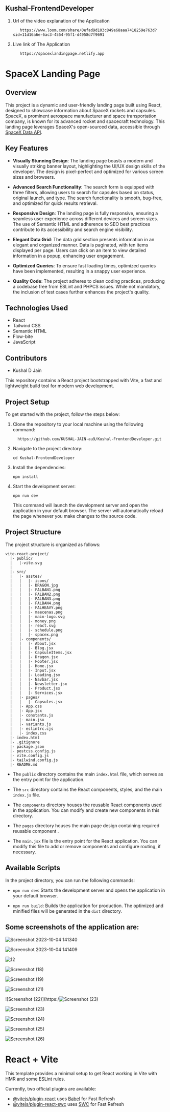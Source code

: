 ## Kushal-FrontendDeveloper
1. Url of the video explanation of the Application 
   ```
      https://www.loom.com/share/0efad9d103c849a68aaa7418259e763d?sid=11d16a6e-6ac3-4554-95f1-d4958d7f9691
   ```

2. Live link of The Application
   ```
      https://spacexlandingpage.netlify.app
   ```

# SpaceX Landing Page

## Overview

This project is a dynamic and user-friendly landing page built using React, designed to showcase information about SpaceX rockets and capsules. SpaceX, a prominent aerospace manufacturer and space transportation company, is known for its advanced rocket and spacecraft technology. This landing page leverages SpaceX's open-sourced data, accessible through [SpaceX Data API](https://docs.spacexdata.com/).

## Key Features

- **Visually Stunning Design**: The landing page boasts a modern and visually striking banner layout, highlighting the UI/UX design skills of the developer. The design is pixel-perfect and optimized for various screen sizes and browsers.

- **Advanced Search Functionality**: The search form is equipped with three filters, allowing users to search for capsules based on status, original launch, and type. The search functionality is smooth, bug-free, and optimized for quick results retrieval.

- **Responsive Design**: The landing page is fully responsive, ensuring a seamless user experience across different devices and screen sizes. The use of Semantic HTML and adherence to SEO best practices contribute to its accessibility and search engine visibility.

- **Elegant Data Grid**: The data grid section presents information in an elegant and organized manner. Data is paginated, with ten items displayed per page. Users can click on an item to view detailed information in a popup, enhancing user engagement.

- **Optimized Queries**: To ensure fast loading times, optimized queries have been implemented, resulting in a snappy user experience.

- **Quality Code**: The project adheres to clean coding practices, producing a codebase free from ESLint and PHPCS issues. While not mandatory, the inclusion of test cases further enhances the project's quality.



## Technologies Used

- React
- Tailwind CSS
- Semantic HTML
- Flow-bite 
- JavaScript

## Contributors

- Kushal D Jain


This repository contains a React project bootstrapped with Vite, a fast and lightweight build tool for modern web development.

## Project Setup

To get started with the project, follow the steps below:

1. Clone the repository to your local machine using the following command:
   ```
     https://github.com/KUSHAL-JAIN-au9/Kushal-FrontendDeveloper.git
   ```

2. Navigate to the project directory:
   ```
   cd Kushal-FrontendDeveloper
   ```

3. Install the dependencies:
   ```
   npm install
   ```

4. Start the development server:
   ```
   npm run dev
   ```

   This command will launch the development server and open the application in your default browser. The server will automatically reload the page whenever you make changes to the source code.

## Project Structure

The project structure is organized as follows:

```
vite-react-project/
  |- public/
  |   |-vite.svg
  |
  |- src/
  |   |- asstes/
  |   |   |- icons/
  |   |   |- DRAGON.jpg
  |   |   |- FALBAN1.png
  |   |   |- FALBAN2.png
  |   |   |- FALBAN3.png
  |   |   |- FALBAN4.png
  |   |   |- FALHEAVY.png
  |   |   |- maecenas.png
  |   |   |- main-logo.svg
  |   |   |- money.png
  |   |   |- react.svg
  |   |   |- schedule.png
  |   |   |- spacex.png
  |   |- components/
  |   |   |- About.jsx
  |   |   |- Blog.jsx
  |   |   |- CapsuleItems.jsx
  |   |   |- Dragon.jsx
  |   |   |- Footer.jsx
  |   |   |- Home.jsx
  |   |   |- Input.jsx
  |   |   |- Loading.jsx
  |   |   |- Navbar.jsx
  |   |   |- Newsletter.jsx
  |   |   |- Product.jsx
  |   |   |- Services.jsx
  |   |- pages/
  |   |   |- Capsules.jsx
  |   |- App.css
  |   |- App.jsx
  |   |- constants.js
  |   |- main.jsx
  |   |- variants.js
  |   |- eslintrc.cjs
  |   |- index.css
  |- index.html
  |- .gitignore
  |- package.json
  |- postcss.config.js
  |- vite.config.js
  |- tailwind.config.js
  |- README.md
```

- The `public` directory contains the main `index.html` file, which serves as the entry point for the application.

- The `src` directory contains the React components, styles, and the main `index.js` file.

- The `components` directory houses the reusable React components used in the application. You can modify and create new components in this directory.
- The `pages` directory houses the main page design containing required reusable component .

- The `main.jsx` file is the entry point for the React application. You can modify this file to add or remove components and configure routing, if necessary.

## Available Scripts

In the project directory, you can run the following commands:

- `npm run dev`: Starts the development server and opens the application in your default browser.

- `npm run build`: Builds the application for production. The optimized and minified files will be generated in the `dist` directory.




## Some  screenshots of the application are:

![Screenshot 2023-10-04 141340](https://github.com/KUSHAL-JAIN-au9/Kushal-FrontendDeveloper/assets/36365855/fa24abe5-8da1-4cf5-b39c-7b6666c01aaf)

![Screenshot 2023-10-04 141409](https://github.com/KUSHAL-JAIN-au9/Kushal-FrontendDeveloper/assets/36365855/e0287deb-e4f5-4ca9-a446-27131c299272)

![12](https://github.com/KUSHAL-JAIN-au9/Kushal-FrontendDeveloper/assets/36365855/7cde74cb-52ca-4607-9301-a002edd4a0be)

![Screenshot (18)](https://github.com/KUSHAL-JAIN-au9/Kushal-FrontendDeveloper/assets/36365855/b640cee8-2781-4ff7-a51b-54f85bdfba52)

![Screenshot (19)](https://github.com/KUSHAL-JAIN-au9/Kushal-FrontendDeveloper/assets/36365855/47234703-3903-40db-b645-3756981d5545)

![Screenshot (21)](https://github.com/KUSHAL-JAIN-au9/Kushal-FrontendDeveloper/assets/36365855/81fbaa7e-8a9a-40fa-9222-83d81319ba74)

![Screenshot (22)](https:/![Screenshot (23)](https://github.com/KUSHAL-JAIN-au9/Kushal-FrontendDeveloper/assets/36365855/297ff888-4b42-4755-98c5-2e471c122d1e)

![Screenshot (23)](https://github.com/KUSHAL-JAIN-au9/Kushal-FrontendDeveloper/assets/36365855/7f19f8ec-617a-4389-8bae-4cb24fd05b2b)

![Screenshot (24)](https://github.com/KUSHAL-JAIN-au9/Kushal-FrontendDeveloper/assets/36365855/0530bc8a-87c4-4670-9925-7c0a855a3526)

![Screenshot (25)](https://github.com/KUSHAL-JAIN-au9/Kushal-FrontendDeveloper/assets/36365855/4b2b037a-ed16-41d1-bb26-0fe947ffdbc1)

![Screenshot (26)](https://github.com/KUSHAL-JAIN-au9/Kushal-FrontendDeveloper/assets/36365855/829a90ce-f7ef-41a4-9319-219d1bcd00dd)




# React + Vite

This template provides a minimal setup to get React working in Vite with HMR and some ESLint rules.

Currently, two official plugins are available:

- [@vitejs/plugin-react](https://github.com/vitejs/vite-plugin-react/blob/main/packages/plugin-react/README.md) uses [Babel](https://babeljs.io/) for Fast Refresh
- [@vitejs/plugin-react-swc](https://github.com/vitejs/vite-plugin-react-swc) uses [SWC](https://swc.rs/) for Fast Refresh
